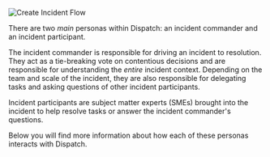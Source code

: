 ![Create Incident Flow](https://lh6.googleusercontent.com/_NM9lqCbtuovA1uNpPIkviYiWJcXNIAodIUGUe_Xe9KklUeAMgE1IU2S-kWS-tD4Cv9xQ2A1-7_gYh81znjlBf5FW2WRYNJygVPRCbMHZ5x9jwROj1bkZ5a0nx4oyrm9jq1Np2l1)

There are two _main_ personas within Dispatch: an incident commander and an incident participant.

The incident commander is responsible for driving an incident to resolution. They act as a tie-breaking vote on contentious decisions and are responsible for understanding the _entire_ incident context. Depending on the team and scale of the incident, they are also responsible for delegating tasks and asking questions of other incident participants.

Incident participants are subject matter experts (SMEs) brought into the incident to help resolve tasks or answer the incident commander's questions.

Below you will find more information about how each of these personas interacts with Dispatch.
